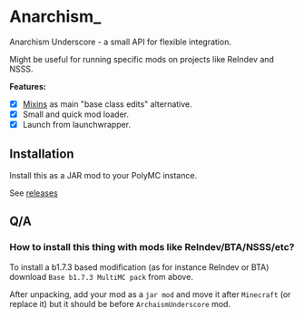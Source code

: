 # Anarchism_
Anarchism Underscore - a small API for flexible integration.

Might be useful for running specific mods on projects like ReIndev and NSSS.

**Features:**
- [X] [Mixins](https://github.com/SpongePowered/Mixin) as main "base class edits" alternative.
- [X] Small and quick mod loader.
- [X] Launch from launchwrapper.

## Installation

Install this as a JAR mod to your PolyMC instance.

See [releases](https://github.com/halotroop2288/Anarchism_/releases)

## Q/A

### How to install this thing with mods like ReIndev/BTA/NSSS/etc?
To install a b1.7.3 based modification (as for instance ReIndev or BTA) download `Base b1.7.3 MultiMC pack` from above.

After unpacking, add your mod as a `jar mod` and move it after `Minecraft` (or replace it) but it should be before `ArchaismUnderscore` mod.
